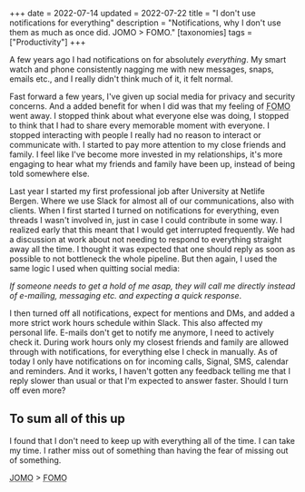 +++
date = 2022-07-14
updated = 2022-07-22
title = "I don't use notifications for everything"
description = "Notifications, why I don't use them as much as once did. JOMO > FOMO."
[taxonomies]
tags = ["Productivity"]
+++

A few years ago I had notifications on for absolutely _everything_. My smart
watch and phone consistently nagging me with new messages, snaps, emails etc.,
and I really didn't think much of it, it felt normal.

Fast forward a few years, I've given up social media for privacy and security
concerns. And a added benefit for when I did was that my feeling of
<abbr title="Feat of missing out">FOMO</abbr> went away. I stopped think about
what everyone else was doing, I stopped to think that I had to share every
memorable moment with everyone. I stopped interacting with people I really had
no reason to interact or communicate with. I started to pay more attention to my
close friends and family. I feel like I've become more invested in my
relationships, it's more engaging to hear what my friends and family have been
up, instead of being told somewhere else.

Last year I started my first professional job after University at Netlife
Bergen. Where we use Slack for almost all of our communications, also with
clients. When I first started I turned on notifications for everything, even
threads I wasn't involved in, just in case I could contribute in some way. I
realized early that this meant that I would get interrupted frequently. We had a
discussion at work about not needing to respond to everything straight away all
the time. I thought it was expected that one should reply as soon as possible to
not bottleneck the whole pipeline. But then again, I used the same logic I used
when quitting social media:

_If someone needs to get a hold of me asap, they will call me directly instead
of e-mailing, messaging etc. and expecting a quick response_.

I then turned off all notifications, expect for mentions and DMs, and added a
more strict work hours schedule within Slack. This also affected my personal
life. E-mails don't get to notify me anymore, I need to actively check it.
During work hours only my closest friends and family are allowed through with
notifications, for everything else I check in manually. As of today I only have
notifications on for incoming calls, Signal, SMS, calendar and reminders. And it
works, I haven't gotten any feedback telling me that I reply slower than usual
or that I'm expected to answer faster. Should I turn off even more?

## To sum all of this up

I found that I don't need to keep up with everything all of the time. I can take
my time. I rather miss out of something than having the fear of missing out of
something.

<abbr title="Joy of missing out">JOMO</abbr> >
<abbr title="Feat of missing out">FOMO</abbr>
